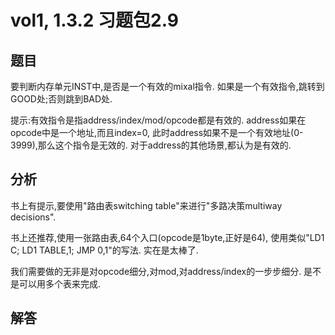 # vol1, 1.3.2 习题包2.9

## 题目

要判断内存单元INST中,是否是一个有效的mixal指令.
如果是一个有效指令,跳转到GOOD处;否则跳到BAD处.

提示:有效指令是指address/index/mod/opcode都是有效的.
address如果在opcode中是一个地址,而且index=0,
此时address如果不是一个有效地址(0-3999),那么这个指令是无效的.
对于address的其他场景,都认为是有效的.

## 分析

书上有提示,要使用"路由表switching table"来进行"多路决策multiway decisions".

书上还推荐,使用一张路由表,64个入口(opcode是1byte,正好是64),
使用类似"LD1 C; LD1 TABLE,1; JMP 0,1"的写法.
实在是太棒了.

我们需要做的无非是对opcode细分,对mod,对address/index的一步步细分.
是不是可以用多个表来完成.

## 解答
